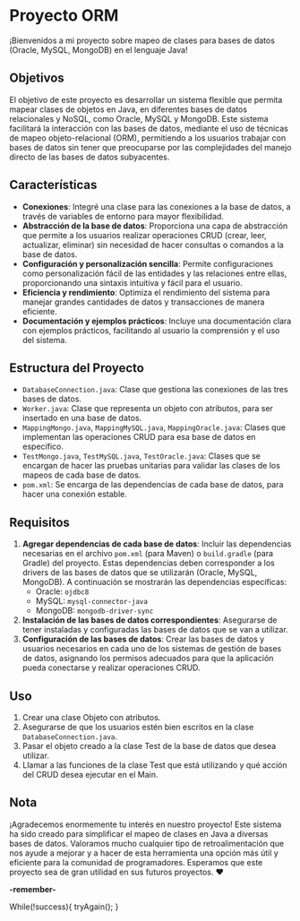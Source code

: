 # Proyecto ORM

¡Bienvenidos a mi proyecto sobre mapeo de clases para bases de datos (Oracle, MySQL, MongoDB) en el lenguaje Java!

## Objetivos

El objetivo de este proyecto es desarrollar un sistema flexible que permita mapear clases de objetos en Java, en diferentes bases de datos relacionales y NoSQL, como Oracle, MySQL y MongoDB. Este sistema facilitará la interacción con las bases de datos, mediante el uso de técnicas de mapeo objeto-relacional (ORM), permitiendo a los usuarios trabajar con bases de datos sin tener que preocuparse por las complejidades del manejo directo de las bases de datos subyacentes.

## Características

- **Conexiones**: Integré una clase para las conexiones a la base de datos, a través de variables de entorno para mayor flexibilidad.
- **Abstracción de la base de datos**: Proporciona una capa de abstracción que permite a los usuarios realizar operaciones CRUD (crear, leer, actualizar, eliminar) sin necesidad de hacer consultas o comandos a la base de datos.
- **Configuración y personalización sencilla**: Permite configuraciones como personalización fácil de las entidades y las relaciones entre ellas, proporcionando una sintaxis intuitiva y fácil para el usuario.
- **Eficiencia y rendimiento**: Optimiza el rendimiento del sistema para manejar grandes cantidades de datos y transacciones de manera eficiente.
- **Documentación y ejemplos prácticos**: Incluye una documentación clara con ejemplos prácticos, facilitando al usuario la comprensión y el uso del sistema.

## Estructura del Proyecto

- `DatabaseConnection.java`: Clase que gestiona las conexiones de las tres bases de datos.
- `Worker.java`: Clase que representa un objeto con atributos, para ser insertado en una base de datos.
- `MappingMongo.java`, `MappingMySQL.java`, `MappingOracle.java`: Clases que implementan las operaciones CRUD para esa base de datos en específico.
- `TestMongo.java`, `TestMySQL.java`, `TestOracle.java`: Clases que se encargan de hacer las pruebas unitarias para validar las clases de los mapeos de cada base de datos.
- `pom.xml`: Se encarga de las dependencias de cada base de datos, para hacer una conexión estable.

## Requisitos

1. **Agregar dependencias de cada base de datos**: Incluir las dependencias necesarias en el archivo `pom.xml` (para Maven) o `build.gradle` (para Gradle) del proyecto. Estas dependencias deben corresponder a los drivers de las bases de datos que se utilizarán (Oracle, MySQL, MongoDB). A continuación se mostrarán las dependencias específicas:
    - Oracle: `ojdbc8`
    - MySQL: `mysql-connector-java`
    - MongoDB: `mongodb-driver-sync`
2. **Instalación de las bases de datos correspondientes**: Asegurarse de tener instaladas y configuradas las bases de datos que se van a utilizar.
3. **Configuración de las bases de datos**: Crear las bases de datos y usuarios necesarios en cada uno de los sistemas de gestión de bases de datos, asignando los permisos adecuados para que la aplicación pueda conectarse y realizar operaciones CRUD.

## Uso

1. Crear una clase Objeto con atributos.
2. Asegurarse de que los usuarios estén bien escritos en la clase `DatabaseConnection.java`.
3. Pasar el objeto creado a la clase Test de la base de datos que desea utilizar.
4. Llamar a las funciones de la clase Test que está utilizando y qué acción del CRUD desea ejecutar en el Main.

## Nota

¡Agradecemos enormemente tu interés en nuestro proyecto! Este sistema ha sido creado para simplificar el mapeo de clases en Java a diversas bases de datos. Valoramos mucho cualquier tipo de retroalimentación que nos ayude a mejorar y a hacer de esta herramienta una opción más útil y eficiente para la comunidad de programadores. Esperamos que este proyecto sea de gran utilidad en sus futuros proyectos. ❤️

**-remember-**


While(!success){
  tryAgain();
}

